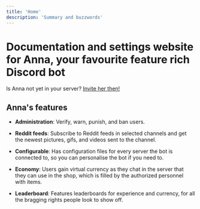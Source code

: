 ```yaml
---
title: 'Home'
description: 'Summary and buzzwords'
---
```


# Documentation and settings website for Anna, your favourite feature rich Discord bot

Is Anna not yet in your server? [Invite her then!](https://discord.com/oauth2/authorize?client_id=1214431764408311829&permissions=8&scope=bot)

## Anna's features

* **Administration**: Verify, warn, punish, and ban users.

* **Reddit feeds**: Subscribe to Reddit feeds in selected channels and get the newest pictures, gifs, and videos sent to the channel.

* **Configurable**: Has configuration files for every server the bot is connected to, so you can personalise the bot if you need to.

* **Economy**: Users gain virtual currency as they chat in the server that they can use in the shop, which is filled by the authorized personnel with items.

* **Leaderboard**: Features leaderboards for experience and currency, for all the bragging rights people look to show off.
